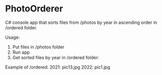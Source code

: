 # PhotoOrderer

C# console app that sorts files from /photos by year in ascending order in /ordered folder.

Usage:
1) Put files in /photos folder
2) Run app
3) Get sorted files by year in /ordered folder:

  Example of /ordered:
    2021:
      pic13.jpg
    2022:
      pic1.jpg 
